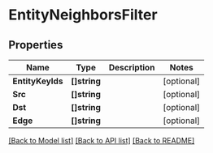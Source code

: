 # EntityNeighborsFilter

## Properties

Name | Type | Description | Notes
------------ | ------------- | ------------- | -------------
**EntityKeyIds** | **[]string** |  | [optional] 
**Src** | **[]string** |  | [optional] 
**Dst** | **[]string** |  | [optional] 
**Edge** | **[]string** |  | [optional] 

[[Back to Model list]](../README.md#documentation-for-models) [[Back to API list]](../README.md#documentation-for-api-endpoints) [[Back to README]](../README.md)


